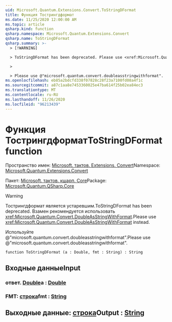 ```yaml
---
uid: Microsoft.Quantum.Extensions.Convert.ToStringDFormat
title: Функция Тострингдформат
ms.date: 11/25/2020 12:00:00 AM
ms.topic: article
qsharp.kind: function
qsharp.namespace: Microsoft.Quantum.Extensions.Convert
qsharp.name: ToStringDFormat
qsharp.summary: >-
  > [!WARNING]

  > ToStringDFormat has been deprecated. Please use <xref:Microsoft.Quantum.Convert.DoubleAsStringWithFormat> instead.

  >

  > Please use @"microsoft.quantum.convert.doubleasstringwithformat".
ms.openlocfilehash: eb85a2bdcfd338f07828c28f23a7100fd08a4f1c
ms.sourcegitcommit: a87c1aa8e7453360025e47ba614f25b02ea84ec3
ms.translationtype: MT
ms.contentlocale: ru-RU
ms.lasthandoff: 11/26/2020
ms.locfileid: "96213439"
---
```

# <a name="tostringdformat-function"></a><span data-ttu-id="f96e4-102">Функция Тострингдформат</span><span class="sxs-lookup"><span data-stu-id="f96e4-102">ToStringDFormat function</span></span>

<span data-ttu-id="f96e4-103">Пространство имен: [Microsoft. тактов. Extensions. Convert](xref:Microsoft.Quantum.Extensions.Convert)</span><span class="sxs-lookup"><span data-stu-id="f96e4-103">Namespace: [Microsoft.Quantum.Extensions.Convert](xref:Microsoft.Quantum.Extensions.Convert)</span></span>

<span data-ttu-id="f96e4-104">Пакет: [Microsoft. тактов. кшарп. Core](https://nuget.org/packages/Microsoft.Quantum.QSharp.Core)</span><span class="sxs-lookup"><span data-stu-id="f96e4-104">Package: [Microsoft.Quantum.QSharp.Core](https://nuget.org/packages/Microsoft.Quantum.QSharp.Core)</span></span>


> [!WARNING]
> <span data-ttu-id="f96e4-105">Тострингдформат является устаревшим.</span><span class="sxs-lookup"><span data-stu-id="f96e4-105">ToStringDFormat has been deprecated.</span></span> <span data-ttu-id="f96e4-106">Взамен рекомендуется использовать <xref:Microsoft.Quantum.Convert.DoubleAsStringWithFormat>.</span><span class="sxs-lookup"><span data-stu-id="f96e4-106">Please use <xref:Microsoft.Quantum.Convert.DoubleAsStringWithFormat> instead.</span></span>
>
> <span data-ttu-id="f96e4-107">Используйте @"microsoft.quantum.convert.doubleasstringwithformat".</span><span class="sxs-lookup"><span data-stu-id="f96e4-107">Please use @"microsoft.quantum.convert.doubleasstringwithformat".</span></span>



```qsharp
function ToStringDFormat (a : Double, fmt : String) : String
```


## <a name="input"></a><span data-ttu-id="f96e4-108">Входные данные</span><span class="sxs-lookup"><span data-stu-id="f96e4-108">Input</span></span>

### <a name="a--double"></a><span data-ttu-id="f96e4-109">ответ. [Double](xref:microsoft.quantum.lang-ref.double)</span><span class="sxs-lookup"><span data-stu-id="f96e4-109">a : [Double](xref:microsoft.quantum.lang-ref.double)</span></span>




### <a name="fmt--string"></a><span data-ttu-id="f96e4-110">FMT: [строка](xref:microsoft.quantum.lang-ref.string)</span><span class="sxs-lookup"><span data-stu-id="f96e4-110">fmt : [String](xref:microsoft.quantum.lang-ref.string)</span></span>





## <a name="output--string"></a><span data-ttu-id="f96e4-111">Выходные данные: [строка](xref:microsoft.quantum.lang-ref.string)</span><span class="sxs-lookup"><span data-stu-id="f96e4-111">Output : [String](xref:microsoft.quantum.lang-ref.string)</span></span>


